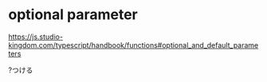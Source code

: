 # optional parameter
https://js.studio-kingdom.com/typescript/handbook/functions#optional_and_default_parameters

?つける